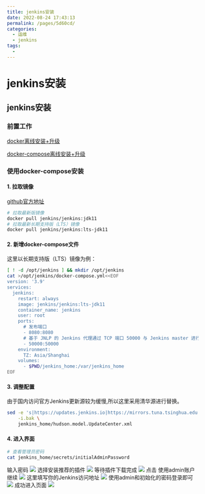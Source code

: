 ```yaml
---
title: jenkins安装
date: 2022-08-24 17:43:13
permalink: /pages/5d60cd/
categories:
  - 运维
  - jenkins
tags:
  - 
---
```

# jenkins安装

## jenkins安装

### 前置工作

[docker离线安装+升级](https://www.lgxblog.cn/pages/4b7e78)

[docker-compose离线安装+升级](https://www.lgxblog.cn/pages/384991/)

### 使用docker-compose安装

#### 1. 拉取镜像

[github官方地址](https://github.com/jenkinsci/docker)

```bash
# 拉取最新版镜像
docker pull jenkins/jenkins:jdk11
# 拉取最新长期支持版（LTS）镜像
docker pull jenkins/jenkins:lts-jdk11
```

#### 2. 新增docker-compose文件

这里以长期支持版（LTS）镜像为例：

```bash
[ ! -d /opt/jenkins ] && mkdir /opt/jenkins
cat >/opt/jenkins/docker-compose.yml<<EOF
version: '3.9'
services:
  jenkins:
    restart: always
    image: jenkins/jenkins:lts-jdk11
    container_name: jenkins
    user: root
    ports:
      # 发布端口
      - 8080:8080
      # 基于 JNLP 的 Jenkins 代理通过 TCP 端口 50000 与 Jenkins master 进行通信
      - 50000:50000
    environment:
      TZ: Asia/Shanghai
    volumes:
      - $PWD/jenkins_home:/var/jenkins_home
EOF
```

#### 3. 调整配置

由于国内访问官方Jenkins更新源较为缓慢,所以这里采用清华源进行替换。

```bash
sed -e 's|https://updates.jenkins.io|https://mirrors.tuna.tsinghua.edu.cn/jenkins/updates|g' \
    -i.bak \
    jenkins_home/hudson.model.UpdateCenter.xml
```

#### 4. 进入界面

```bash
# 查看管理员密码
cat jenkins_home/secrets/initialAdminPassword
```

输入密码
![](https://lgx_248920070.gitee.io/lgxblog/img/202208241804416.png)
选择安装推荐的插件
![](https://lgx_248920070.gitee.io/lgxblog/img/202208252123804.png)
等待插件下载完成
![](https://lgx_248920070.gitee.io/lgxblog/img/202208252124493.png)
点击 使用admin账户继续
![](https://lgx_248920070.gitee.io/lgxblog/img/202208252132337.png)
这里填写你的Jenkins访问地址
![](https://lgx_248920070.gitee.io/lgxblog/img/202208252132208.png)
使用admin和初始化的密码登录即可
![](https://lgx_248920070.gitee.io/lgxblog/img/202208252133265.png)
成功进入页面
![](https://lgx_248920070.gitee.io/lgxblog/img/202208252134218.png)